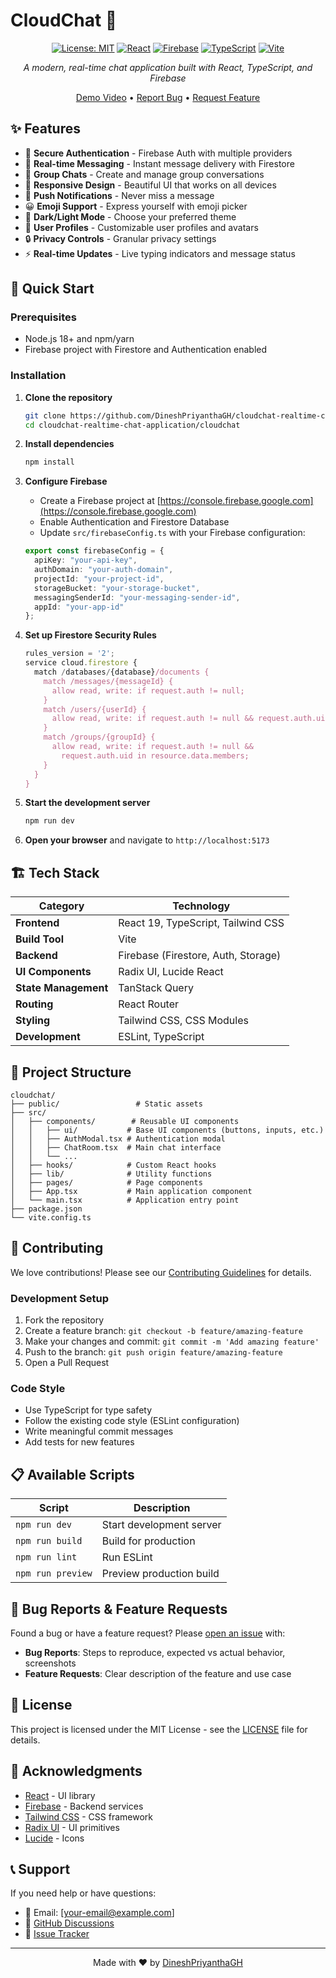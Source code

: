 # CloudChat 💬

<div align="center">

[![License: MIT](https://img.shields.io/badge/License-MIT-yellow.svg)](https://opensource.org/licenses/MIT)
[![React](https://img.shields.io/badge/React-19.1.0-blue.svg)](https://reactjs.org/)
[![Firebase](https://img.shields.io/badge/Firebase-11.10.0-orange.svg)](https://firebase.google.com/)
[![TypeScript](https://img.shields.io/badge/TypeScript-5.8.3-blue.svg)](https://www.typescriptlang.org/)
[![Vite](https://img.shields.io/badge/Vite-7.0.4-green.svg)](https://vitejs.dev/)

*A modern, real-time chat application built with React, TypeScript, and Firebase*

[Demo Video](https://drive.google.com/file/d/14_VyMQ1rAvhYhJKivIGPte9jzyfL6FCk/view?usp=drive_link) • [Report Bug](https://github.com/DineshPriyanthaGH/cloudchat-realtime-chat-application/issues) • [Request Feature](https://github.com/DineshPriyanthaGH/cloudchat-realtime-chat-application/issues)

</div>

## ✨ Features

- 🔐 **Secure Authentication** - Firebase Auth with multiple providers
- 💬 **Real-time Messaging** - Instant message delivery with Firestore
- 👥 **Group Chats** - Create and manage group conversations
- 📱 **Responsive Design** - Beautiful UI that works on all devices
- 🔔 **Push Notifications** - Never miss a message
- 😀 **Emoji Support** - Express yourself with emoji picker
- 🌙 **Dark/Light Mode** - Choose your preferred theme
- 👤 **User Profiles** - Customizable user profiles and avatars
- 🔒 **Privacy Controls** - Granular privacy settings
- ⚡ **Real-time Updates** - Live typing indicators and message status

## 🚀 Quick Start

### Prerequisites

- Node.js 18+ and npm/yarn
- Firebase project with Firestore and Authentication enabled

### Installation

1. **Clone the repository**
   ```bash
   git clone https://github.com/DineshPriyanthaGH/cloudchat-realtime-chat-application.git
   cd cloudchat-realtime-chat-application/cloudchat
   ```

2. **Install dependencies**
   ```bash
   npm install
   ```

3. **Configure Firebase**
   - Create a Firebase project at [https://console.firebase.google.com](https://console.firebase.google.com)
   - Enable Authentication and Firestore Database
   - Update `src/firebaseConfig.ts` with your Firebase configuration:
   ```typescript
   export const firebaseConfig = {
     apiKey: "your-api-key",
     authDomain: "your-auth-domain",
     projectId: "your-project-id",
     storageBucket: "your-storage-bucket",
     messagingSenderId: "your-messaging-sender-id",
     appId: "your-app-id"
   };
   ```

4. **Set up Firestore Security Rules**
   ```javascript
   rules_version = '2';
   service cloud.firestore {
     match /databases/{database}/documents {
       match /messages/{messageId} {
         allow read, write: if request.auth != null;
       }
       match /users/{userId} {
         allow read, write: if request.auth != null && request.auth.uid == userId;
       }
       match /groups/{groupId} {
         allow read, write: if request.auth != null && 
           request.auth.uid in resource.data.members;
       }
     }
   }
   ```

5. **Start the development server**
   ```bash
   npm run dev
   ```

6. **Open your browser** and navigate to `http://localhost:5173`

## 🏗️ Tech Stack

| Category | Technology |
|----------|------------|
| **Frontend** | React 19, TypeScript, Tailwind CSS |
| **Build Tool** | Vite |
| **Backend** | Firebase (Firestore, Auth, Storage) |
| **UI Components** | Radix UI, Lucide React |
| **State Management** | TanStack Query |
| **Routing** | React Router |
| **Styling** | Tailwind CSS, CSS Modules |
| **Development** | ESLint, TypeScript |

## 📁 Project Structure

```
cloudchat/
├── public/                 # Static assets
├── src/
│   ├── components/        # Reusable UI components
│   │   ├── ui/           # Base UI components (buttons, inputs, etc.)
│   │   ├── AuthModal.tsx # Authentication modal
│   │   ├── ChatRoom.tsx  # Main chat interface
│   │   └── ...
│   ├── hooks/            # Custom React hooks
│   ├── lib/              # Utility functions
│   ├── pages/            # Page components
│   ├── App.tsx           # Main application component
│   └── main.tsx          # Application entry point
├── package.json
└── vite.config.ts
```

## 🤝 Contributing

We love contributions! Please see our [Contributing Guidelines](CONTRIBUTING.md) for details.

### Development Setup

1. Fork the repository
2. Create a feature branch: `git checkout -b feature/amazing-feature`
3. Make your changes and commit: `git commit -m 'Add amazing feature'`
4. Push to the branch: `git push origin feature/amazing-feature`
5. Open a Pull Request

### Code Style

- Use TypeScript for type safety
- Follow the existing code style (ESLint configuration)
- Write meaningful commit messages
- Add tests for new features

## 📋 Available Scripts

| Script | Description |
|--------|-------------|
| `npm run dev` | Start development server |
| `npm run build` | Build for production |
| `npm run lint` | Run ESLint |
| `npm run preview` | Preview production build |

## 🐛 Bug Reports & Feature Requests

Found a bug or have a feature request? Please [open an issue](https://github.com/DineshPriyanthaGH/cloudchat-realtime-chat-application/issues) with:

- **Bug Reports**: Steps to reproduce, expected vs actual behavior, screenshots
- **Feature Requests**: Clear description of the feature and use case

## 📄 License

This project is licensed under the MIT License - see the [LICENSE](LICENSE) file for details.

## 🙏 Acknowledgments

- [React](https://reactjs.org/) - UI library
- [Firebase](https://firebase.google.com/) - Backend services
- [Tailwind CSS](https://tailwindcss.com/) - CSS framework
- [Radix UI](https://www.radix-ui.com/) - UI primitives
- [Lucide](https://lucide.dev/) - Icons

## 📞 Support

If you need help or have questions:

- 📧 Email: [your-email@example.com]
- 💬 [GitHub Discussions](https://github.com/DineshPriyanthaGH/cloudchat-realtime-chat-application/discussions)
- 🐛 [Issue Tracker](https://github.com/DineshPriyanthaGH/cloudchat-realtime-chat-application/issues)

---

<div align="center">
Made with ❤️ by <a href="https://github.com/DineshPriyanthaGH">DineshPriyanthaGH</a>
</div>

